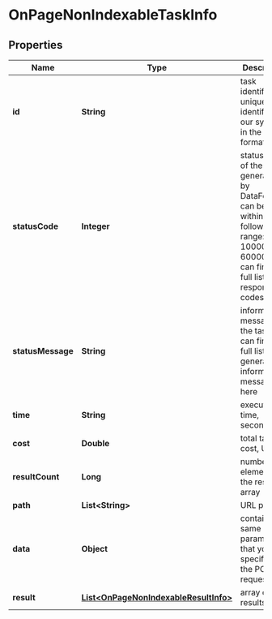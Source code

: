 

# OnPageNonIndexableTaskInfo


## Properties

| Name | Type | Description | Notes |
|------------ | ------------- | ------------- | -------------|
|**id** | **String** | task identifier unique task identifier in our system in the UUID format |  [optional] |
|**statusCode** | **Integer** | status code of the task generated by DataForSEO, can be within the following range: 10000-60000 you can find the full list of the response codes here |  [optional] |
|**statusMessage** | **String** | informational message of the task you can find the full list of general informational messages here |  [optional] |
|**time** | **String** | execution time, seconds |  [optional] |
|**cost** | **Double** | total tasks cost, USD |  [optional] |
|**resultCount** | **Long** | number of elements in the result array |  [optional] |
|**path** | **List&lt;String&gt;** | URL path |  [optional] |
|**data** | **Object** | contains the same parameters that you specified in the POST request |  [optional] |
|**result** | [**List&lt;OnPageNonIndexableResultInfo&gt;**](OnPageNonIndexableResultInfo.md) | array of results |  [optional] |



